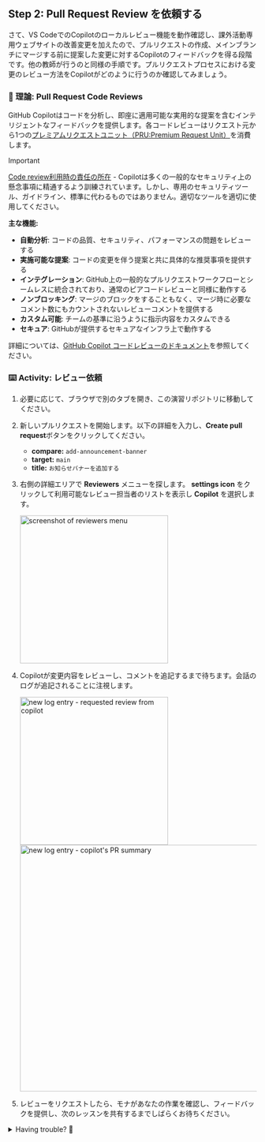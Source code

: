 ## Step 2: Pull Request Review を依頼する

さて、VS CodeでのCopilotのローカルレビュー機能を動作確認し、課外活動専用ウェブサイトの改善変更を加えたので、プルリクエストの作成、メインブランチにマージする前に提案した変更に対するCopilotのフィードバックを得る段階です。他の教師が行うのと同様の手順です。プルリクエストプロセスにおける変更のレビュー方法をCopilotがどのように行うのか確認してみましょう。

### 📖 理論: Pull Request Code Reviews

GitHub Copilotはコードを分析し、即座に適用可能な実用的な提案を含むインテリジェントなフィードバックを提供します。各コードレビューはリクエスト元から1つの[プレミアムリクエストユニット（PRU:Premium Request Unit）](https://docs.github.com/en/copilot/concepts/billing/copilot-requests)を消費します。

> [!IMPORTANT]
> [Code review利用時の責任の所在](https://docs.github.com/en/copilot/responsible-use/code-review) - Copilotは多くの一般的なセキュリティ上の懸念事項に精通するよう訓練されています。しかし、専用のセキュリティツール、ガイドライン、標準に代わるものではありません。適切なツールを適切に使用してください。

**主な機能:**

- **自動分析**: コードの品質、セキュリティ、パフォーマンスの問題をレビューする
- **実施可能な提案**: コードの変更を伴う提案と共に具体的な推奨事項を提供する
- **インテグレーション**: GitHub上の一般的なプルリクエストワークフローとシームレスに統合されており、通常のピアコードレビューと同様に動作する
- **ノンブロッキング**: マージのブロックをすることもなく、マージ時に必要なコメント数にもカウントされないレビューコメントを提供する
- **カスタム可能**: チームの基準に沿うように指示内容をカスタムできる
- **セキュア**: GitHubが提供するセキュアなインフラ上で動作する

詳細については、[GitHub Copilot コードレビューのドキュメント](https://docs.github.com/en/copilot/how-tos/use-copilot-agents/request-a-code-review)を参照してください。

### ⌨️ Activity: レビュー依頼

1. 必要に応じて、ブラウザで別のタブを開き、この演習リポジトリに移動してください。

1. 新しいプルリクエストを開始します。以下の詳細を入力し、**Create pull request**ボタンをクリックしてください。

   - **compare:** `add-announcement-banner`
   - **target:** `main`
   - **title:** `お知らせバナーを追加する`

1. 右側の詳細エリアで **Reviewers** メニューを探します。 **settings icon** をクリックして利用可能なレビュー担当者のリストを表示し **Copilot** を選択します。

   <img width="300" alt="screenshot of reviewers menu" src="https://github.com/user-attachments/assets/0f9f2e86-51b7-4542-82a1-afb6a22ab3ca"/>

1. Copilotが変更内容をレビューし、コメントを追記するまで待ちます。会話のログが追記されることに注視します。

   <img width="300" alt="new log entry - requested review from copilot" src="https://github.com/user-attachments/assets/3e522bda-e68e-4469-93f4-a7ad103cca97"/>

   <img width="500" alt="new log entry - copilot's PR summary" src="https://github.com/user-attachments/assets/0a870950-560e-4df8-80d5-2b93f1be99ab"/>

1. レビューをリクエストしたら、モナがあなたの作業を確認し、フィードバックを提供し、次のレッスンを共有するまでしばらくお待ちください。

<details>
<summary>Having trouble? 🤷</summary><br/>

- If Copilot doesn't appear in the reviewers list, ensure your repository has Copilot enabled
- If Copilot doesn't appear in the reviewers list, check your subscription plan. It is not available for free tier.
- Sometimes reviews take a minute or two to complete.

</details>
